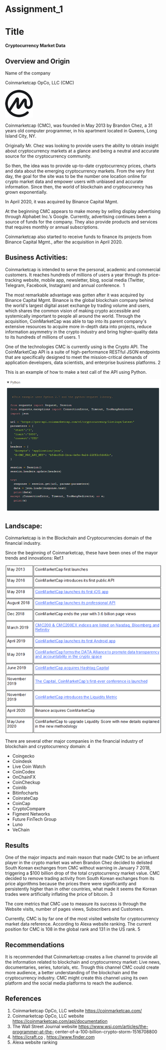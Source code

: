 # Assignment_1

# Title

**Cryptocurrency Market Data** 


## Overview and Origin

Name of the company

Coinmarketcap OpCo, LLC
(CMC)

![Coinmarketcap Logo](Logo.png)

Coinmarketcap (CMC), was founded in May 2013 by Brandon Chez, a 31 years old computer programmer, in his apartment located in Queens, Long Island City, NY.

Originally Mr. Chez was looking to provide users the ability to obtain insight about cryptocurrency markets at a glance and being a neutral and accurate source for the cryptocurrency community.

So then, the idea was to provide up-to-date cryptocurrency prices, charts and data about the emerging cryptocurrency markets. 
From the very first day, the goal for the site was to be the number one location online for crypto market data and empower users with unbiased and accurate information. 
Since then, the world of blockchain and cryptocurrency has grown exponentially.

In April 2020, it was acquired by Binance Capital Mgmt.

At the beginning CMC appears to make money by selling display advertising through Alphabet Inc.’s Google. Currently, advertising continues been a source of funds for the company.
They also provide products and services that requires monthly or annual subscriptions. 

Coinmarketcap also started to receive funds to finance its projects from Binance Capital Mgmt., after the acquisition in April 2020. 







## Business Activities:

Coinmarketcap is intended to serve the personal, academic and commercial customers.
It reaches hundreds of millions of users a year through its price-tracking website, mobile app, newsletter, blog, social media (Twitter, Telegram, Facebook, Instagram) and annual conference.  1

The most remarkable advantage was gotten after it was acquired by Binance Capital Mgmt. 
Binance is the global blockchain company behind the world's largest digital asset exchange by trading volume and users, which shares the common vision of making crypto accessible and systemically important to people all around the world.
Through the acquisition, CoinMarketCap was able to tap into its parent company's extensive resources to acquire more in-depth data into projects, reduce information asymmetry in the crypto industry and bring higher-quality data to its hundreds of millions of users. 1

One of the technologies CMC is currently using is the Crypto API. 
The CoinMarketCap API is a suite of high-performance RESTful JSON endpoints that are specifically designed to meet the mission-critical demands of application developers, data scientists, and enterprise business platforms. 2

This is an example of how to make a test call of the API using Python.

![Coinmarketcap Logo](Python.png)


















## Landscape:


Coinmarketcap is in the Blockchain and Cryptocurrencies domain of the financial industry.

Since the beginning of Coinmarketcap, these have been ones of the mayor trends and innovations: Ref.1

![Coinmarketcap Logo](Table.png)


There are several other major companies in the financial industry of blockchain and cryptocurrency domain: 4

- Coingecko
- Coindesk
- Live Coin Watch
- CoinCodex
- OnChainFX
- CoinCheckup
- Coinlib
- Bitinfocharts
- CoinrateCap
- CoinCap
- CryptoCompare
- Figment Networks
- Future FinTech Group
- Luno
- VeChain


## Results

One of the major impacts and main reason that made CMC to be an influent player in the crypto market was when Brandon Chez decided to delisted South Korean exchanges from CMC without warning in January 7 2018, triggering a $100 billion drop of the total cryptocurrency market value.
CMC decided to remove trading activity from South Korean exchanges from its price algorithms because the prices there were significantly and persistently higher than in other countries, what made it seems the Korean trades were artificially inflating the price of bitcoin. 3

The core metrics that CMC use to measure its success is through the Website visits, number of pages views, Subscribers and Customers.

Currently, CMC is by far one of the most visited website for cryptocurrency market data reference.
According to Alexa website ranking. The current position for CMC is 108 in the global rank and 131 in the US rank. 5








## Recommendations

It is recommended that Coinmarketcap creates a live channel to provide all the information related to blockchain and cryptocurrency market:
Live news, documentaries, series, tutorials, etc.
Trough this channel CMC could create more audience, a better understanding of the blockchain and the cryptocurrency industry.
CMC might create this channel using its own platform and the social media platforms to reach the audience.


## References

1.  Coinmarketcap OpCo, LLC website https://coinmarketcap.com/
2.  Coinmarketcap OpCo, LLC website  https://coinmarketcap.com/api/documentation
3.  The Wall Street Journal website https://www.wsj.com/articles/the-programmer-at-the- center-of-a-100-billion-crypto-storm-1516708800
4.  https://craft.co , https://www.finder.com
5.  Alexa website ranking


 
